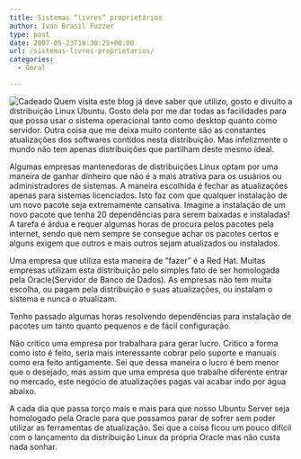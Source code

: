 ```yaml
---
title: Sistemas “livres” proprietários
author: Ivan Brasil Fuzzer
type: post
date: 2007-05-23T16:30:25+00:00
url: /sistemas-livres-proprietarios/
categories:
  - Geral

---
```

<img src='http://www.fuzzer.com.br/ubuntero/wp-content/uploads/2007/05/cadeado.jpg' alt='Cadeado' align="left" />Quem visita este blog já deve saber que utilizo, gosto e divulto a distribuição Linux Ubuntu. Gosto dela por me dar todas as facilidades para que possa usar o sistema operacional tanto como desktop quanto como servidor. Outra coisa que me deixa muito contente são as constantes atualizações dos softwares contidos nesta distribuição. Mas infelizmente o mundo não tem apenas distribuições que partilham deste mesmo ideal.
  
Algumas empresas mantenedoras de distribuições Linux optam por uma maneira de ganhar dinheiro que não é a mais atrativa para os usuários ou administradores de sistemas. A maneira escolhida é fechar as atualizações apenas para sistemas licenciados. Isto faz com que qualquer instalação de um novo pacote seja extremamente cansativa. Imagine a instalação de um novo pacote que tenha 20 dependências para serem baixadas e instaladas! A tarefa é árdua e requer algumas horas de procura pelos pacotes pela internet, sendo que nem sempre se consegue achar os pacotes certos e alguns exigem que outros e mais outros sejam atualizados ou instalados.
  
Uma empresa que utiliza esta maneira de &#8220;fazer&#8221; é a Red Hat. Muitas empresas utilizam esta distribuição pelo simples fato de ser homologada pela Oracle(Servidor de Banco de Dados). As empresas não tem muita escolha, ou pagam pela distribuição e suas atualizações, ou instalam o sistema e nunca o atualizam.
  
Tenho passado algumas horas resolvendo dependências para instalação de pacotes um tanto quanto pequenos e de fácil configuração.
  
Não critico uma empresa por trabalhara para gerar lucro. Critico a forma como isto é feito, seria mais interessante cobrar pelo suporte e manuais como era feito antigamente. Sei que dessa maneira o lucro é bem menor que o desejado, mas assim que uma empresa que trabalhe diferente entrar no mercado, este negócio de atualizações pagas vai acabar indo por água abaixo.
  
A cada dia que passa torço mais e mais para que nosso Ubuntu Server seja homologado pela Oracle para que possamos parar de sofrer sem poder utilizar as ferramentas de atualização. Sei que a coisa ficou um pouco difícil com o lançamento da distribuição Linux da própria Oracle mas não custa nada sonhar.